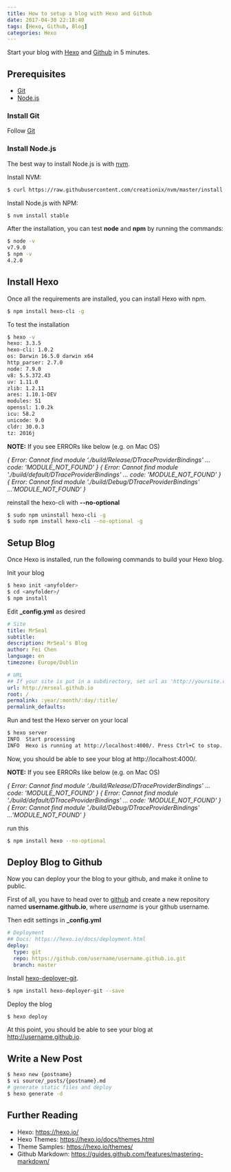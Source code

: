 ```yaml
---
title: How to setup a blog with Hexo and Github
date: 2017-04-30 22:18:40
tags: [Hexo, Github, Blog]
categories: Hexo
---
```

Start your blog with [Hexo](https://hexo.io/) and [Github](https://github.com/) in 5 minutes.

<!-- more -->

## Prerequisites

+ [Git](https://git-scm.com/)
+ [Node.js](https://nodejs.org/en/)

### Install Git
Follow [Git](https://git-scm.com/)

### Install Node.js
The best way to install Node.js is with [nvm](https://github.com/creationix/nvm).

Install NVM:
``` bash
$ curl https://raw.githubusercontent.com/creationix/nvm/master/install.sh | sh
```

Install Node.js with NPM:
``` bash
$ nvm install stable
```

After the installation, you can test **node** and **npm** by running the commands:
``` bash
$ node -v
v7.9.0
$ npm -v
4.2.0
```

## Install Hexo
Once all the requirements are installed, you can install Hexo with npm.
``` bash
$ npm install hexo-cli -g
```

To test the installation
``` bash
$ hexo -v
hexo: 3.3.5
hexo-cli: 1.0.2
os: Darwin 16.5.0 darwin x64
http_parser: 2.7.0
node: 7.9.0
v8: 5.5.372.43
uv: 1.11.0
zlib: 1.2.11
ares: 1.10.1-DEV
modules: 51
openssl: 1.0.2k
icu: 58.2
unicode: 9.0
cldr: 30.0.3
tz: 2016j
```

**NOTE:** If you see ERRORs like below (e.g. on Mac OS)

*{ Error: Cannot find module ‘./build/Release/DTraceProviderBindings' … code: 'MODULE_NOT_FOUND' }*
*{ Error: Cannot find module './build/default/DTraceProviderBindings' … code: 'MODULE_NOT_FOUND' }*
*{ Error: Cannot find module './build/Debug/DTraceProviderBindings' …’MODULE_NOT_FOUND’ }*

reinstall the hexo-cli with **\-\-no-optional**
``` bash
$ sudo npm uninstall hexo-cli -g
$ sudo npm install hexo-cli --no-optional -g
```


## Setup Blog
Once Hexo is installed, run the following commands to build your Hexo blog.

Init your blog
``` bash
$ hexo init <anyfolder>
$ cd <anyfolder>/
$ npm install
```

Edit **_config.yml** as desired
``` yml
# Site
title: MrSeal
subtitle:
description: MrSeal's Blog
author: Fei Chen
language: en
timezone: Europe/Dublin

# URL
## If your site is put in a subdirectory, set url as 'http://yoursite.com/child' and root as '/child/'
url: http://mrseal.github.io
root: /
permalink: :year/:month/:day/:title/
permalink_defaults:
```

Run and test the Hexo server on your local
``` bash
$ hexo server
INFO  Start processing
INFO  Hexo is running at http://localhost:4000/. Press Ctrl+C to stop.
```
Now, you should be able to see your blog at http://localhost:4000/.

**NOTE:** If you see ERRORs like below (e.g. on Mac OS)

*{ Error: Cannot find module ‘./build/Release/DTraceProviderBindings' … code: 'MODULE_NOT_FOUND' }*
*{ Error: Cannot find module './build/default/DTraceProviderBindings' … code: 'MODULE_NOT_FOUND' }*
*{ Error: Cannot find module './build/Debug/DTraceProviderBindings' …’MODULE_NOT_FOUND’ }*

run this
``` bash 
$ npm install hexo --no-optional
```

## Deploy Blog to Github
Now you can deploy your the blog to your github, and make it online to public.

First of all, you have to head over to [github](https://github.com/) and create a new repository named **username.github.io**, where *username* is your github username.

Then edit settings in **_config.yml**
``` yml
# Deployment
## Docs: https://hexo.io/docs/deployment.html
deploy:
  type: git
  repo: https://github.com/username/username.github.io.git
  branch: master
```

Install [hexo-deployer-git](https://github.com/hexojs/hexo-deployer-git).
``` bash
$ npm install hexo-deployer-git --save
```

Deploy the blog
``` bash
$ hexo deploy
```

At this point, you should be able to see your blog at http://username.github.io.


## Write a New Post

``` bash
$ hexo new {postname}
$ vi source/_posts/{postname}.md
# generate static files and deploy
$ hexo generate -d
```


## Further Reading
* Hexo: https://hexo.io/
* Hexo Themes: https://hexo.io/docs/themes.html
* Theme Samples: https://hexo.io/themes/
* Github Markdown: https://guides.github.com/features/mastering-markdown/

